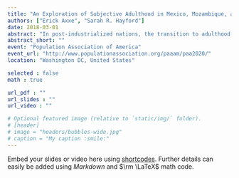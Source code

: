 ```yaml
---
title: "An Exploration of Subjective Adulthood in Mexico, Mozambique, and Nepal"
authors: ["Erick Axxe", "Sarah R. Hayford"]
date: 2018-03-01
abstract: "In post-industrialized nations, the transition to adulthood is evolving to reflect the needs of new economies, the role of education in human development, and the expected responsibilities of adolescents in households (Settersten, Furstenberg, and Rumbaut 2005). As globalization spreads, researchers predict these evolutions in the meanings of adolescence and adulthood will take place in less-developed countries as well. However, the relevance of the concept of “delayed adulthood” to low-income contexts is unclear. Few studies have examined subjective perceptions of adult identity in low-income settings, and the factors that contribute to that feeling are not well understood. In this paper, we compare young people’s subjective sense of adulthood in Mexico, Mozambique, and Nepal, drawing on household-based survey data from the Family Migration Context and Early Life Outcomes Project (FAMELO). We draw on the transition to adulthood literature, as well as contextual factors when building our models. Initial results from ordinal logistic regression models contrast with theory on the transition to adulthood. In Mexico, household wealth has a positive relationship with the frequency of feeling like an adult whereas no relationship exists in the other two contexts. School enrollment is related to feeling less frequently like an adult, but only in Mozambique. We also find contrasting results across field sites. The completed paper will refine these models and further discuss the theoretical implication of results. "
abstract_short: ""
event: "Population Association of America"
event_url: "http://www.populationassociation.org/paaam/paa2020/"
location: "Washington DC, United States"

selected : false
math : true

url_pdf : ""
url_slides : ""
url_video : ""

# Optional featured image (relative to `static/img/` folder).
# [header]
# image = "headers/bubbles-wide.jpg"
# caption = "My caption :smile:"
---
```


Embed your slides or video here using [shortcodes](https://gcushen.github.io/hugo-academic-demo/post/writing-markdown-latex/). Further details can easily be added using *Markdown* and $\rm \LaTeX$ math code. 